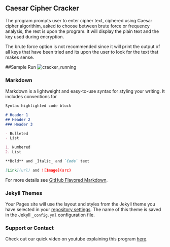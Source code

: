 ## Caesar Cipher Cracker

The program prompts user to enter cipher text, ciphered using Caesar cipher algorithim, asked to choose between brute force or frequency analysis, the rest is upon the program. It will display the plain text and the key used during encryption.

The brute force option is not recommended since it will print the output of all keys that have been tried and its upon the user to look for the text that makes sense.

##Sample Run
![cracker_running](https://user-images.githubusercontent.com/47497857/119894731-f66f4e80-bf0a-11eb-99e5-e2016cc5cf96.png)

### Markdown

Markdown is a lightweight and easy-to-use syntax for styling your writing. It includes conventions for

```markdown
Syntax highlighted code block

# Header 1
## Header 2
### Header 3

- Bulleted
- List

1. Numbered
2. List

**Bold** and _Italic_ and `Code` text

[Link](url) and ![Image](src)
```

For more details see [GitHub Flavored Markdown](https://guides.github.com/features/mastering-markdown/).

### Jekyll Themes

Your Pages site will use the layout and styles from the Jekyll theme you have selected in your [repository settings](https://github.com/vincent0x1/Caesar-Cipher-Cracker/settings/pages). The name of this theme is saved in the Jekyll `_config.yml` configuration file.

### Support or Contact

Check out our quick video on youtube explaining this program [here](https://www.youtube.com/watch?v=rEpzBJMSOmc&t=1s).
